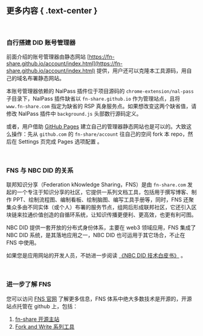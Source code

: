 更多内容 { .text-center }
---------

&nbsp;

### 自行搭建 DID 账号管理器

前面介绍的账号管理器由静态网站 [https://fn-share.github.io/account/index.html](https://fn-share.github.io/account/index.html) 提供，用户还可以克隆本工具源码，用自己的域名布署静态网站。

本账号管理器依赖的 NalPass 插件位于项目源码的 `chrome-extension/nal-pass` 子目录下，NalPass 插件缺省以 `fn-share.github.io` 作为管理站点，且将 `www.fn-share.com` 指定为缺省的 RSP 真身服务点。如果想改变这两个缺省值，请修改 NalPass 插件中 `background.js` 头部数行源码定义。

或者，用户借助 [GitHub Pages](https://pages.github.com/) 建立自己的管理器静态网站也是可以的。大致这么操作：先从 `github.com` 的 `fn-share/account` 往自己的空间 fork 本 repo，然后在 Settings 页完成 Pages 选项配置 。

&nbsp;

### FNS 与 NBC DID 的关系

联邦知识分享（Federation kNowledge Sharing，FNS）是由 `fn-share.com` 发起的一个专注于知识分享的社区，它提供一系列文档工具，包括用于撰写博客、制作 PPT、绘制流程图、编制看板、绘制脑图、编写工具手册等，同时，FNS 还聚集众多由不同实体（或个人）布署的服务节点，组网后形成联邦社区，它还引入区块链来拉通价值创造的自循环系统，让知识传播更便利、更高效，也更有利可图。

NBC DID 提供一套开放的分布式身份体系，主要在 web3 领域应用，FNS 集成了 NBC DID 系统，是其落地应用之一，NBC DID 也可运用于其它场合，不止在 FNS 中使用。

如果您是应用网站的开发人员，不妨进一步阅读 [《NBC DID 技术白皮书》](https://fn-share.github.io/nbc-did-whitebook/index.html) 。

&nbsp;

### 进一步了解 FNS

您可以访问 [FNS 官网](https://www.fn-share.com) 了解更多信息，FNS 体系中绝大多数技术是开源的，开源站点托管在 github 上，包括：

1. [fn-share 开源主站](https://github.com/fn-share) 
2. [Fork and Write 系列工具](https://github.com/fnw-tools)
